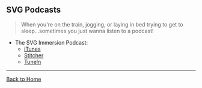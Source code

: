 ## SVG Podcasts

> When you're on the train, jogging, or laying in bed trying to get to sleep…sometimes you just wanna listen to a podcast!

- The SVG Immersion Podcast:
  - [iTunes](https://itunes.apple.com/us/podcast/svg-immersion-anything-everything/id975438780?mt=2)
  - [Stitcher](http://www.stitcher.com/s?fid=62576&refid=stpr)
  - [TuneIn](http://tunein.com/radio/SVG-Immersion-The-Anything-and-Everything-SVG-Podcast-p690161/)

---

[Back to Home](https://github.com/willianjusten/awesome-svg)
